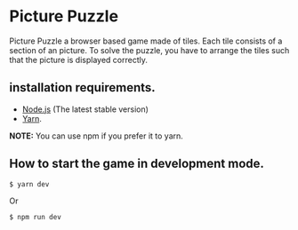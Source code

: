 # Picture Puzzle

Picture Puzzle a browser based game made of tiles. Each tile consists of a section of an picture. To solve the puzzle, you have to arrange the tiles such that the picture is displayed correctly.

## installation requirements.
- [Node.js](https://nodejs.org/en/download/) (The latest stable version)
- [Yarn](https://yarnpkg.com/en/docs/install).

__NOTE:__ You can use npm if you prefer it to yarn. 

## How to start the game in development mode.
```
$ yarn dev
```
Or 
```
$ npm run dev
```
